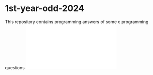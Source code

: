 # 1st-year-odd-2024
This repository contains programming answers of some c programming questions
![](question.pdf)
